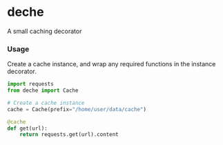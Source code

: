 # deche

A small caching decorator

### Usage
Create a cache instance, and wrap any required functions in the instance decorator.

```python
import requests
from deche import Cache

# Create a cache instance
cache = Cache(prefix="/home/user/data/cache")

@cache
def get(url):
    return requests.get(url).content
```

